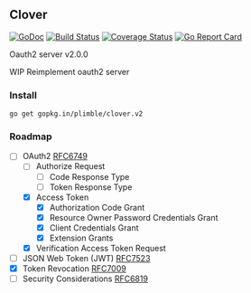 Clover
---
[![GoDoc](https://godoc.org/plimble/clover?status.svg)](https://godoc.org/github.com/plimble/clover)
[![Build Status](https://travis-ci.org/plimble/clover.svg?branch=master)](https://travis-ci.org/plimble/clover?branch=master)
[![Coverage Status](https://coveralls.io/repos/plimble/clover/badge.svg?branch=master&service=github&foo)](https://coveralls.io/github/plimble/clover?branch=master)
[![Go Report Card](https://goreportcard.com/badge/plimble/clover)](https://goreportcard.com/report/plimble/clover)

Oauth2 server v2.0.0

WIP Reimplement oauth2 server

### Install
```
go get gopkg.in/plimble/clover.v2
```

### Roadmap
- [ ] OAuth2 [RFC6749](https://tools.ietf.org/html/rfc6749)
  - [ ] Authorize Request
    - [ ] Code Response Type
    - [ ] Token Response Type
  - [x] Access Token
    - [x] Authorization Code Grant
    - [x] Resource Owner Password Credentials Grant
    - [x] Client Credentials Grant
    - [x] Extension Grants
  - [x] Verification Access Token Request
- [ ] JSON Web Token (JWT) [RFC7523](https://tools.ietf.org/html/rfc7523)
- [x] Token Revocation [RFC7009](https://tools.ietf.org/html/rfc7009)
- [ ] Security Considerations [RFC6819](https://tools.ietf.org/html/rfc6819)
